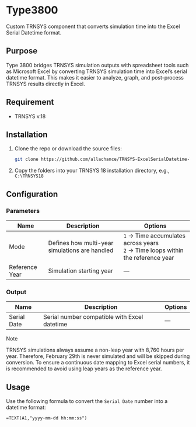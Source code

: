 # Type3800

Custom TRNSYS component that converts simulation time into the Excel Serial Datetime format.

## Purpose

Type 3800 bridges TRNSYS simulation outputs with spreadsheet tools such as Microsoft Excel by converting TRNSYS simulation time into Excel’s serial datetime format. This makes it easier to analyze, graph, and post-process TRNSYS results directly in Excel.

## Requirement

- TRNSYS v.18

## Installation

1. Clone the repo or download the source files:

   ```bash
   git clone https://github.com/allachance/TRNSYS-ExcelSerialDatetime-Type3800.git
   ```

2. Copy the folders into your TRNSYS 18 installation directory, e.g., ```C:\TRNSYS18```

## Configuration

### Parameters

| Name | Description | Options |
|-|-|-|
| Mode        | Defines how multi-year simulations are handled | `1` → Time accumulates across years<br>`2` → Time loops within the reference year |
| Reference Year | Simulation starting year               | —                                                                       |

### Output
| Name          | Description                             | Options |
|-|-|-|
| Serial Date | Serial number compatible with Excel datetime | —       |


> [!NOTE]  
> TRNSYS simulations always assume a non-leap year with 8,760 hours per year. Therefore, February 29th is never simulated and will be skipped during conversion. To ensure a continuous date mapping to Excel serial numbers, it is recommended to avoid using leap years as the reference year.

## Usage

Use the following formula to convert the ```Serial Date``` number into a datetime format:

```excel
=TEXT(A1,"yyyy-mm-dd hh:mm:ss")
```
